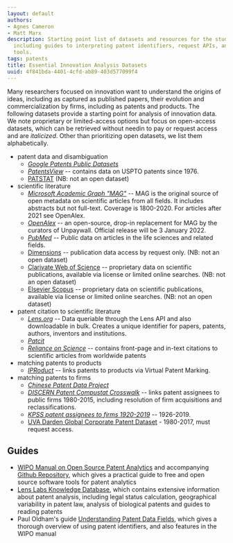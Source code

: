 ```yaml
---
layout: default
authors:
- Agnes Cameron
- Matt Marx
description: Starting point list of datasets and resources for the study of innovation,
  including guides to interpreting patent identifiers, request APIs, and disambiguation
  tools.
tags: patents
title: Essential Innovation Analysis Datasets
uuid: 4f841bda-4401-4cfd-ab89-403d577099f4
---
```


Many researchers focused on innovation want to understand the origins of ideas, including as captured as published papers, their evolution and commercialization by firms, including as patents and products. The following datasets provide a starting point for analysis of innovation data. We note proprietary or limited-access options but focus on open-access datasets, which can be retrieved without needin to pay or request access and are *italicized*. Other than prioritizing open datasets, we list them alphabetically.


* patent data and disambiguation
	* [*Google Patents Public Datasets*](https://iiindex.org/datasets/google_patents_public)
	* [*PatentsView*](https://iiindex.org/datasets/patentsview) -- contains data on USPTO patents since 1976.
	* [PATSTAT](https://iiindex.org/datasets/patstat) (NB: not an open dataset)
* scientific literature
	*  [*Microsoft Academic Graph "MAG"*](https://iiindex.org/datasets/makg.html) -- MAG is the original source of open metadata on scientific articles from all fields. It includes abstracts but not full-text. Coverage is 1800-2020. For articles after 2021 see OpenAlex. 
	*  [*OpenAlex*](http://openalex.org) -- an open-source, drop-in replacement for MAG by the curators of Unpaywall. Official release will be 3 January 2022.
	*  [*PubMed*](https://pubmed.ncbi.nlm.nih.gov/download/#annual-baseline) -- Public data on articles in the life sciences and related fields.
	*  [Dimensions](https://www.dimensions.ai/scientometric-research/) -- publication data access by request only. (NB: not an open dataset)
	*  [Clarivate Web of Science](https://access.clarivate.com/login?app=wos&alternative=true&shibShireURL=https:%2F%2Fwww.webofknowledge.com%2F%3Fauth%3DShibboleth&shibReturnURL=https:%2F%2Fwww.webofknowledge.com%2F%3Fmode%3DNextgen%26action%3Dtransfer%26path%3D%252Fwos%252Fauthor%252Fsearch%26DestApp%3DUA&referrer=mode%3DNextgen%26path%3D%252Fwos%252Fauthor%252Fsearch%26DestApp%3DUA%26action%3Dtransfer&roaming=true) -- proprietary data on scientific publications, available via license or limited online searches. (NB: not an open dataset)
	*  [Elsevier Scopus](https://www.scopus.com/home.uri) -- proprietary data on scientific publications, available via license or limited online searches. (NB: not an open dataset)
* patent citation to scientific literature
	* [*Lens.org*](https://iiindex.org/datasets/lens) -- Data queriable through the Lens API and also downloadable in bulk. Creates a unique identifier for papers, patents, authors, inventors and institutions.
	* [*Patcit*](https://iiindex.org/datasets/patcit)
	* [*Reliance on Science*](http://relianceonscience.org) -- contains front-page and in-text citations to scientific articles from worldwide patents
* matching patents to products
	* [*IPRoduct*](http://iproduct.io) -- links patents to products via Virtual Patent Marking.
* matching patents to firms
	* [*Chinese Patent Data Project*](https://iiindex.org/datasets/chinese_patent_data)
	* [*DISCERN Patent Compustat Crosswalk*](https://iiindex.org/datasets/discern) -- links patent assignees to public firms 1980-2015, including resolution of firm acquisitions and reclassifications.
	* [*KPSS patent assignees to firms 1920-2019*](https://github.com/KPSS2017/Technological-Innovation-Resource-Allocation-and-Growth-Extended-Data) -- 1926-2019.
	* [UVA Darden Global Corporate Patent Dataset](https://patents.darden.virginia.edu/) - 1980-2017, must request access.

## Guides

* [WIPO Manual on Open Source Patent Analytics](https://wipo-analytics.github.io/) and accompanying [Github Repository](https://github.com/wipo-analytics), which gives a practical guide to free and open source software tools for patent analytics
* [Lens Labs Knowledge Database](https://support.lens.org/knowledge-database/), which contains extensive information about patent analysis, including legal status calculation, geographical variability in patent law, analysis of biological patents and guides to reading patents
* Paul Oldham's guide [Understanding Patent Data Fields](https://www.pauloldham.net/patent-data-fields/), which gives a thorough overview of using patent identifiers, and also features in the WIPO manual
